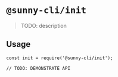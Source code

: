 # `@sunny-cli/init`

> TODO: description

## Usage

```
const init = require('@sunny-cli/init');

// TODO: DEMONSTRATE API
```
